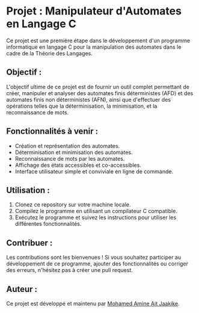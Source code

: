# Projet : Manipulateur d'Automates en Langage C

Ce projet est une première étape dans le développement d'un programme informatique en langage C pour la manipulation des automates dans le cadre de la Théorie des Langages.

## Objectif :

L'objectif ultime de ce projet est de fournir un outil complet permettant de créer, manipuler et analyser des automates finis déterministes (AFD) et des automates finis non déterministes (AFN), ainsi que d'effectuer des opérations telles que la déterminisation, la minimisation, et la reconnaissance de mots.

## Fonctionnalités à venir :

- Création et représentation des automates.
- Déterminisation et minimisation des automates.
- Reconnaissance de mots par les automates.
- Affichage des états accessibles et co-accessibles.
- Interface utilisateur simple et conviviale en ligne de commande.

## Utilisation :

1. Clonez ce repository sur votre machine locale.
2. Compilez le programme en utilisant un compilateur C compatible.
3. Exécutez le programme et suivez les instructions pour utiliser les différentes fonctionnalités.

## Contribuer :

Les contributions sont les bienvenues ! Si vous souhaitez participer au développement de ce programme, ajouter des fonctionnalités ou corriger des erreurs, n'hésitez pas à créer une pull request.

## Auteur :

Ce projet est développé et maintenu par [Mohamed Amine Ait Jaakike](lien_vers_votre_profil_github).
